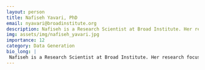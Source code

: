 ```yaml
---
layout: person
title: Nafiseh Yavari, PhD
email: nyavari@broadinstitute.org
description: Nafiseh is a Research Scientist at Broad Institute. Her research focus has been on optimizing the Single Cell Multiome ATAC + Gene Expression to human brain tissues, particularly midbrain subregions ...
img: assets/img/nafiseh_yavari.jpg
importance: 12
category: Data Generation
bio_long: |
 Nafiseh is a Research Scientist at Broad Institute. Her research focus has been on optimizing the Single Cell Multiome ATAC + Gene Expression to human brain tissues, particularly midbrain subregions associated with neurodegenerative diseases. Prior to joining the Broad, she worked as a R&D clinical data scientist at Dexcom, Inc in identifying the set of characteristics that result in the optimal performance of CGM sensors.
---
```

